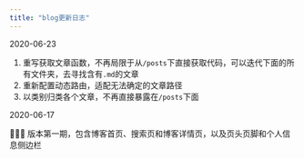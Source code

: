 ```yaml
---
title: "blog更新日志"
---
```


2020-06-23

1. 重写获取文章函数，不再局限于从`/posts`下直接获取代码，可以迭代下面的所有文件夹，去寻找含有`.md`的文章
2. 重新配置动态路由，适配无法确定的文章路径
3. 以类别归类各个文章，不再直接暴露在`/posts`下面

2020-06-17

🎉🎉🎉 版本第一期，包含博客首页、搜索页和博客详情页，以及页头页脚和个人信息侧边栏
